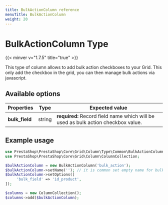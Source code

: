 ```yaml
---
title: BulkActionColumn reference
menuTitle: BulkActionColumn
weight: 20
---
```


# BulkActionColumn Type
{{< minver v="1.7.5" title="true" >}}

This type of column allows to add bulk action checkboxes to your Grid. This only add the checkbox in the grid, you can then manage bulk actions via javascript.

## Available options

| Properties     | Type   | Expected value                                                                    |
| -------------- | ------ | --------------------------------------------------------------------------------- |
| **bulk_field** | string | **required:** Record field name which will be used as bulk action checkbox value. |

## Example usage

```php
use PrestaShop\PrestaShop\Core\Grid\Column\Type\Common\BulkActionColumn;
use PrestaShop\PrestaShop\Core\Grid\Column\ColumnCollection;

$bulkActionColumn = new BulkActionColumn('bulk_action');
$bulkActionColumn->setName(''); // it is common set empty name for bulk action columns
$bulkActionColumn->setOptions([
     'bulk_field' => 'id_product',
]);

$columns = new ColumnCollection();
$columns->add($bulkActionColumn);
```
